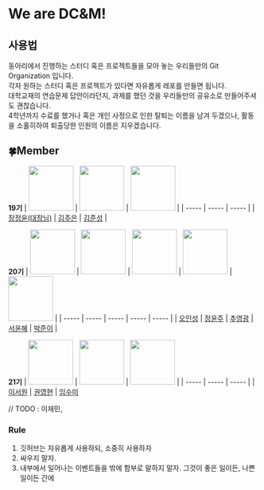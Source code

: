 # We are DC&M!

## 사용법
동아리에서 진행하는 스터디 혹은 프로젝트들을 모아 놓는 우리들만의 Git Organization 입니다.<br>
각자 원하는 스터디 혹은 프로젝트가 있다면 자유롭게 레포를 만들면 됩니다.<br>
대학교재의 연습문제 답안이라던지, 과제를 했던 것을 우리들만의 공유소로 만들어주셔도 괜찮습니다.<br>
4학년까지 수료를 했거나 혹은 개인 사정으로 인한 탈퇴는 이름을 남겨 두겠으나, 활동을 소홀히하여 퇴출당한 인원의 이름은 지우겠습니다.<br>

## :four_leaf_clover:Member
**19기**
| <a href="https://github.com/jeinie"><img src="https://avatars.githubusercontent.com/u/68533847?v=4" width="90" height="90"></a> | <a href="https://github.com/jueun0725"><img src="https://avatars.githubusercontent.com/u/82727761?v=4" width="90" height="90"></a> | <a href="https://github.com/newJunsung"><img src="https://avatars.githubusercontent.com/u/107932188?v=4" width="90" height="90"></a> |
| ----- | ----- | ----- |
| [장정윤(대장님)](https://github.com/jeinie) | [김주은](https://github.com/jueun0725) | [김준성](https://github.com/newJunsung) |

**20기**
| <a href="https://github.com/ois0886"><img src="https://avatars.githubusercontent.com/u/58154638?v=4" width="90" height="90"></a> | <a href="https://github.com/YJMINT"><img src="https://avatars.githubusercontent.com/u/105741144?v=4" width="90" height="90"></a> | <a href="https://github.com/S-DPR"><img src="https://avatars.githubusercontent.com/u/108619579?v=4" width="90" height="90"></a> | <a href="https://github.com/YoonhyeSuh"><img src="https://avatars.githubusercontent.com/u/106311524?v=4" width="90" height="90"></a> | <a href="https://github.com/juniii99"><img src="https://avatars.githubusercontent.com/u/112378363?v=4" width="90" height="90"></a> | 
| ----- | ----- | ----- | ----- | ----- | 
| [오인성](https://github.com/ois0886) | [정윤주](https://github.com/YJMINT) | [추영광](https://github.com/S-DPR) | [서윤혜](https://github.com/YoonhyeSuh) | [박준이](https://github.com/juniii99) | 

**21기**
| <a href="https://github.com/isnonyou"><img src="https://avatars.githubusercontent.com/u/109057475?v=4" width="90" height="90"></a> | <a href="https://github.com/krevlin"><img src="https://avatars.githubusercontent.com/u/109061978?v=4" width="90" height="90"></a> | <a href="https://github.com/sumi-03"><img src="https://avatars.githubusercontent.com/u/100473912?v=4" width="90" height="90"></a> |
| ----- | ----- | ----- |
| [이서원](https://github.com/isnonyou) | [권영현](https://github.com/krevlin) | [임수미](https://github.com/sumi-03)

// TODO : 이재민, 

### Rule
1. 깃허브는 자유롭게 사용하되, 소중히 사용하자
2. 싸우지 말자.
3. 내부에서 일어나는 이벤트들을 밖에 함부로 말하지 말자. 그것이 좋은 일이든, 나쁜 일이든 간에
